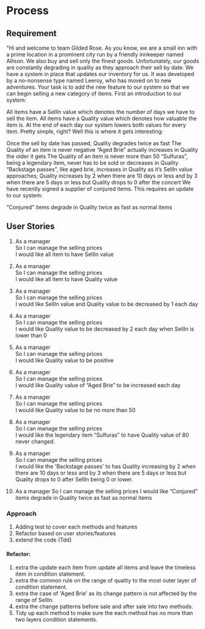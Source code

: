 # Process

## Requirement

"Hi and welcome to team Gilded Rose. As you know, we are a small inn with a prime location in a prominent city run by a friendly innkeeper named Allison. We also buy and sell only the finest goods. Unfortunately, our goods are constantly degrading in quality as they approach their sell by date. We have a system in place that updates our inventory for us. It was developed by a no-nonsense type named Leeroy, who has moved on to new adventures. Your task is to add the new feature to our system so that we can begin selling a new category of items. First an introduction to our system:

All items have a SellIn value which denotes the number of days we have to sell the item. All items have a Quality value which denotes how valuable the item is. At the end of each day our system lowers both values for every item. Pretty simple, right? Well this is where it gets interesting:

Once the sell by date has passed, Quality degrades twice as fast
The Quality of an item is never negative
“Aged Brie” actually increases in Quality the older it gets
The Quality of an item is never more than 50
“Sulfuras”, being a legendary item, never has to be sold or decreases in Quality
“Backstage passes”, like aged brie, increases in Quality as it’s SellIn value approaches; Quality increases by 2 when there are 10 days or less and by 3 when there are 5 days or less but Quality drops to 0 after the concert
We have recently signed a supplier of conjured items. This requires an update to our system:

“Conjured” items degrade in Quality twice as fast as normal items


## User Stories

1. As a manager  
   So I can manage the selling prices  
   I would like all item to have SellIn value

2. As a manager    
   So I can manage the selling prices  
   I would like all item to have Quality value

3. As a manager    
   So I can manage the selling prices  
   I would like SellIn value and Quality value to be decreased by 1 each day

4. As a manager    
  So I can manage the selling prices  
  I would like Quality value to be decreased by 2 each day when SellIn is lower than 0

5. As a manager    
  So I can manage the selling prices  
  I would like Quality value to be positive

6. As a manager    
  So I can manage the selling prices  
  I would like Quality value of “Aged Brie” to be increased each day

7. As a manager    
  So I can manage the selling prices  
  I would like Quality value to be no more than 50

8. As a manager    
  So I can manage the selling prices  
  I would like the legendary item  “Sulfuras” to have Quality value of 80 never changed.

9. As a manager    
   So I can manage the selling prices  
   I would like the 'Backstage passes' to has Quality increasing by 2 when there are 10 days or less and by 3 when there are 5 days or less but Quality drops to 0 after SellIn being 0 or lower.

10. As a manager
    So I can manage the selling prices
    I would like “Conjured” items degrade in Quality twice as fast as normal items


### Approach

1. Adding test to cover each methods and features
2. Refactor based on user stories/features
3. extend the code (Tdd)


#### Refactor:
1. extra the update each item from update all items and leave the timeless item in condition statement.
2. extra the common rule on the range of quality to the most outer layer of condition statement.
3. extra the case of 'Aged Brie' as its change pattern is not affected by the range of SellIn.
4. extra the change patterns before sale and after sale into two methods.
5. Tidy up each method to make sure the each method has no more than two layers condition statements.
